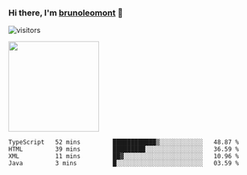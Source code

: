 ### Hi there, I'm [brunoleomont](https://www.linkedin.com/in/brunoleomont/) 👋

![visitors](https://visitor-badge.glitch.me/badge?page_id=page.id)

<img height="180em" src="https://github-readme-stats.vercel.app/api?username=brunoleomont&show_icons=true&hide_border=true&&count_private=true&include_all_commits=true" />

<!--START_SECTION:waka-->

```text
TypeScript   52 mins         ████████████▒░░░░░░░░░░░░   48.87 %
HTML         39 mins         █████████░░░░░░░░░░░░░░░░   36.59 %
XML          11 mins         ██▓░░░░░░░░░░░░░░░░░░░░░░   10.96 %
Java         3 mins          █░░░░░░░░░░░░░░░░░░░░░░░░   03.59 %
```

<!--END_SECTION:waka-->

<!--
**brunoleomont/brunoleomont** is a ✨ _special_ ✨ repository because its `README.md` (this file) appears on your GitHub profile.

Here are some ideas to get you started:

- 🔭 I’m currently working on ...
- 🌱 I’m currently learning ...
- 👯 I’m looking to collaborate on ...
- 🤔 I’m looking for help with ...
- 💬 Ask me about ...
- 📫 How to reach me: ...
- 😄 Pronouns: ...
- ⚡ Fun fact: ...
-->

